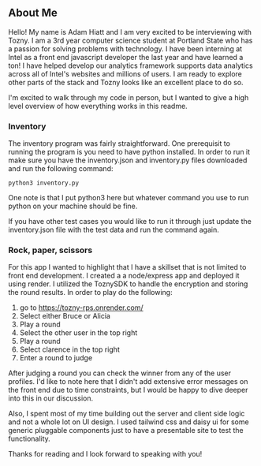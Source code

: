 ## About Me

Hello! My name is Adam Hiatt and I am very excited to be interviewing with Tozny. I am a 3rd year computer science student at Portland State who has a passion for solving problems with technology. I have been interning at Intel as a front end javascript developer the last year and have learned a ton! I have helped develop our analytics framework supports data analytics across all of Intel's websites and millions of users. I am ready to explore other parts of the stack and Tozny looks like an excellent place to do so.

I'm excited to walk through my code in person, but I wanted to give a high level overview of how everything works in this readme.

### Inventory

The inventory program was fairly straightforward. One prerequisit to running the program is you need to have python installed. In order to run it make sure you have the inventory.json and inventory.py files downloaded and run the following command:

```
python3 inventory.py
```

One note is that I put python3 here but whatever command you use to run python on your machine should be fine.

If you have other test cases you would like to run it through just update the inventory.json file with the test data and run the command again.

### Rock, paper, scissors

For this app I wanted to highlight that I have a skillset that is not limited to front end development. I created a a node/express app and deployed it using render. I utilized the ToznySDK to handle the encryption and storing the round results. In order to play do the following:

1. go to https://tozny-rps.onrender.com/
2. Select either Bruce or Alicia
3. Play a round
4. Select the other user in the top right
5. Play a round
6. Select clarence in the top right
7. Enter a round to judge

After judging a round you can check the winner from any of the user profiles. I'd like to note here that I didn't add extensive error messages on the front end due to time constraints, but I would be happy to dive deeper into this in our discussion.

Also, I spent most of my time building out the server and client side logic and not a whole lot on UI design. I used tailwind css and daisy ui for some generic pluggable components just to have a presentable site to test the functionality.

Thanks for reading and I look forward to speaking with you!
